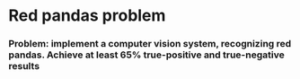 # Red pandas problem

### Problem: implement a computer vision system, recognizing red pandas. Achieve at least 65% true-positive and true-negative results
